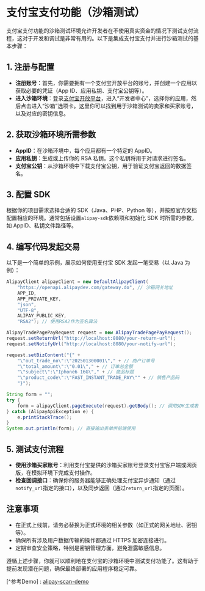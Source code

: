 # 支付宝支付功能（沙箱测试）

支付宝支付功能的沙箱测试环境允许开发者在不使用真实资金的情况下测试支付流程，这对于开发和调试是非常有用的。以下是集成支付宝支付并进行沙箱测试的基本步骤：

## 1. 注册与配置

- **注册账号**：首先，你需要拥有一个支付宝开放平台的账号，并创建一个应用以获取必要的凭证（App ID、应用私钥、支付宝公钥等）。
- **进入沙箱环境**：登录[支付宝开放平台](https://open.alipay.com)，进入“开发者中心”，选择你的应用，然后点击进入“沙箱”选项卡。这里你可以找到用于沙箱测试的卖家和买家账号，以及对应的密钥信息。

## 2. 获取沙箱环境所需参数

- **AppID**：在沙箱环境中，每个应用都有一个特定的 AppID。
- **应用私钥**：生成或上传你的 RSA 私钥。这个私钥将用于对请求进行签名。
- **支付宝公钥**：从沙箱环境中下载支付宝公钥，用于验证支付宝返回的数据签名。

## 3. 配置 SDK

根据你的项目需求选择合适的 SDK（Java、PHP、Python 等），并按照官方文档配置相应的环境。通常包括设置`alipay-sdk`依赖项和初始化 SDK 时所需的参数，如 AppID、私钥文件路径等。

## 4. 编写代码发起交易

以下是一个简单的示例，展示如何使用支付宝 SDK 发起一笔交易（以 Java 为例）：

```java
AlipayClient alipayClient = new DefaultAlipayClient(
    "https://openapi.alipaydev.com/gateway.do", // 沙箱网关地址
    APP_ID,
    APP_PRIVATE_KEY,
    "json",
    "UTF-8",
    ALIPAY_PUBLIC_KEY,
    "RSA2"); // 使用RSA2作为签名算法

AlipayTradePagePayRequest request = new AlipayTradePagePayRequest();
request.setReturnUrl("http://localhost:8080/your-return-url");
request.setNotifyUrl("http://localhost:8080/your-notify-url");

request.setBizContent("{" +
    "\"out_trade_no\":\"202501300001\"," + // 商户订单号
    "\"total_amount\":\"0.01\"," + // 订单总金额
    "\"subject\":\"Iphone6 16G\"," + // 商品标题
    "\"product_code\":\"FAST_INSTANT_TRADE_PAY\"" + // 销售产品码
    "}");

String form = "";
try {
    form = alipayClient.pageExecute(request).getBody(); // 调用SDK生成表单
} catch (AlipayApiException e) {
    e.printStackTrace();
}
System.out.println(form); // 直接输出表单供前端使用
```

## 5. 测试支付流程

- **使用沙箱买家账号**：利用支付宝提供的沙箱买家账号登录支付宝客户端或网页版，在模拟环境下完成支付操作。
- **检查回调接口**：确保你的服务器能够正确处理支付宝异步通知（通过`notify_url`指定的接口），以及同步返回（通过`return_url`指定的页面）。

## 注意事项

- 在正式上线前，请务必替换为正式环境的相关参数（如正式的网关地址、密钥等）。
- 确保所有涉及用户数据传输的操作都通过 HTTPS 加密连接进行。
- 定期审查安全策略，特别是密钥管理方面，避免泄露敏感信息。

遵循上述步骤，你就可以顺利地在支付宝的沙箱环境中测试支付功能了。这有助于提前发现潜在问题，确保最终部署的应用程序稳定可靠。


[^参考Demo] : [alipay-scan-demo](https://gitee.com/basic-fort/alipay-scan-demo)
